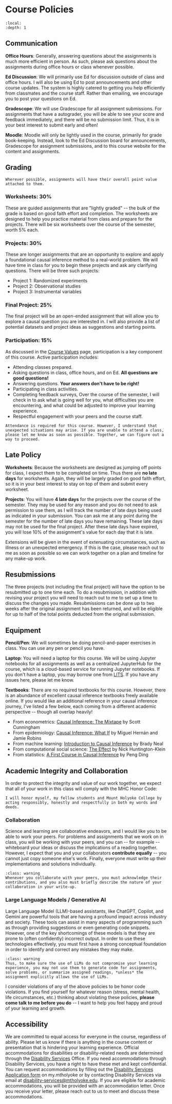 # Course Policies

```{contents}
:local:
:depth: 1
```

## Communication

**Office Hours**: Generally, answering questions about the assignments is much more efficient in person. As such, please ask questions about the assignments during office hours or class whenever possible.

**Ed Discussion**: We will primarily use Ed for discussion outside of class and office hours. I will also be using Ed to post announcements and other course updates. The system is highly catered to getting you help efficiently from classmates and the course staff. Rather than emailing, we encourage you to post your questions on Ed. 

**Gradescope**: We will use Gradescope for all assignment submissions. For assignments that have a autograder, you will be able to see your score and feedback immediately, and there will be no submission limit. Thus, it is in your best interest to submit early and often!

**Moodle**: Moodle will only be lightly used in the course, primarily for grade book-keeping. Instead, look to the Ed Discussion board for announcements, Gradescope for assignment submissions, and to this course website for the content and assignments.

## Grading

```{admonition} Point transparency
Wherever possible, assignments will have their overall point value attached to them.
```

### Worksheets: 30%

These are guided assignments that are "lightly graded" -- the bulk of the grade is based on good faith effort and completion. The worksheets are designed to help you practice material from class and prepare for the projects. There will be six worksheets over the course of the semester, worth 5% each.

### Projects: 30%

These are longer assignments that are an opportunity to explore and apply a foundational causal inference method to a real-world problem. We will have time in class for you to begin these projects and ask any clarifying questions. There will be three such projects:

- Project 1: Randomized experiments
- Project 2: Observational studies
- Project 3: Instrumental variables

### Final Project: 25%

The final project will be an open-ended assignment that will allow you to explore a causal question you are interested in. I will also provide a list of potential datasets and project ideas as suggestions and starting points.

### Participation: 15%

As discussed in the [Course Values](course_success) page, participation is a key component of this course. Active participation includes:

- Attending classes prepared.
- Asking questions in class, office hours, and on Ed. **All questions are good questions!**
- Answering questions. **Your answers don't have to be right!**
- Participating in class activities.
- Completing feedback surveys, Over the course of the semester, I will check in to ask what is going well for you, what difficulties you are encountering, and what could be adjusted to improve your learning experience.
- Respectful engagement with your peers and the course staff.

```{admonition} Attendance
Attendance is required for this course. However, I understand that unexpected situations may arise. If you are unable to attend a class, please let me know as soon as possible. Together, we can figure out a way to proceed.
```

## Late Policy

**Worksheets**: Because the worksheets are designed as jumping off points for class, I expect them to be completed on time. Thus there are **no late days** for worksheets. Again, they will be largely graded on good faith effort, so it is in your best interest to stay on top of them and submit every worksheet.

**Projects**: You will have **4 late days** for the projects over the course of the semester. They may be used for any reason and you do not need to ask permission to use them, as I will track the number of late days being used as indicated in your submission. You can ask me at any point during the semester for the number of late days you have remaining. These late days may not be used for the final project. After these late days have expired, you will lose 10% of the assignment's value for each day that it is late. 

Extensions will be given in the event of extenuating circumstances, such as illness or an unexpected emergency. If this is the case, please reach out to me as soon as possible so we can work together on a plan and timeline for any make-up work. 

## Resubmissions

The three projects (not including the final project) will have the option to be resubmitted up to one time each. To do a resubmission, in addition with revising your project you will need to reach out to me to set up a time to discuss the changes you made. Resubmissions can be done up to two weeks after the original assignment has been returned, and will be eligible for up to half of the total points deducted from the original submission.

## Equipment

**Pencil/Pen**: We will sometimes be doing pencil-and-paper exercises in class. You can use any pen or pencil you have.

**Laptop**: You will need a laptop for this course. We will be using Jupyter notebooks for all assignments as well as a centralized JupyterHub for the course, which is a cloud-based service for running Jupyter notebooks. If you don't have a laptop, you may borrow one from [LITS](https://lits.mtholyoke.edu/materials/borrowing-renewing). If you have any issues here, please let me know.

**Textbooks**: There are no required textbooks for this course. However, there is an abundance of excellent causal inference textbooks freely available online. If you would like an additional reference in your causal inference journey, I've listed a few below, each coming from a different academic perspective -- though all overlap heavily!

- From econometrics: [Causal Inference: The Mixtape](https://mixtape.scunning.com/) by Scott Cunningham
- From epidemiology: [Causal Inference: What If](https://miguelhernan.org/s/hernanrobins_WhatIf_2jan25.pdf) by Miguel Hernán and Jamie Robins
- From machine learning: [Introduction to Causal Inference](https://www.bradyneal.com/Introduction_to_Causal_Inference-Dec17_2020-Neal.pdf) by Brady Neal
- From computational social science: [The Effect](https://theeffectbook.net/index.html) by Nick Huntington-Klein
- From statistics: [A First Course in Causal Inference](https://arxiv.org/abs/2305.18793) by Peng Ding

## Academic Integrity and Collaboration

In order to protect the integrity and value of our work together, we expect that all of your work in this class will comply with the MHC Honor Code: 

```{admonition} MHC Honor Code
I will honor myself, my fellow students and Mount Holyoke College by acting responsibly, honestly and respectfully in both my words and deeds.
```

### Collaboration

Science and learning are collaborative endeavors, and I would like you to be able to work your peers. For problems and assignments that we work on in class, you will be working with your peers, and you can -- for example -- whiteboard your ideas or discuss the implications of a reading together. However, I expect that you and your collaborators **contribute equally** -- you cannot just copy someone else's work. Finally, everyone must write up their implementations and solutions individually. 

```{admonition} Collaboration acknowledgements
:class: warning
Whenever you collaborate with your peers, you must acknowledge their contributions, and you also must briefly describe the nature of your collaboration in your write-up.
```

### Large Language Models / Generative AI

Large Language Model (LLM)-based assistants, like ChatGPT, Copilot, and Gemini are powerful tools that are having a profound impact across industry and society. These tools can assist in many aspects of programming such as through providing suggestions or even generating code snippets. However, one of the key shortcomings of these models is that they are prone to (often confidently) incorrect output. In order to use these technologies effectively, you must first have a strong conceptual foundation in order to identify and correct any mistakes they may make.

```{admonition} LLM use
:class: warning
Thus, to make sure the use of LLMs do not compromise your learning experience, you may not use them to generate code for assignments, solve problems, or summarize assigned readings, *unless* the assignment explicitly allows the use of LLMs.
```

I consider violations of any of the above policies to be honor code violations. If you find yourself for whatever reason (stress, mental health, life circumstances, etc.) thinking about violating these policies, **please come talk to me before you do** -- I want to help you feel happy and proud of your learning and growth.

## Accessibility

We are committed to equal access for everyone in the course, regardless of ability. 
Please let us know if there is anything in the course content or presentation that is hindering your learning experience. 
Official accommodations for disabilities or disability-related needs are determined through the [Disability Services](https://www.mtholyoke.edu/directory/departments-offices-centers/disability-services) Office. 
If you need accommodations through Disability Services, you have a right to have these met and kept confidential. 
You can request accommodations by filling out the [Disability Services Application form](https://www.mtholyoke.edu/directory/departments-offices-centers/disability-services/accommodations) on my.mtholyoke or by contacting Disability Services via email at disability-services@mtholyoke.edu. 
If you are eligible for academic accommodations, you will be provided with an accommodation letter. 
Once you receive your letter, please reach out to us to meet and discuss these accommodations.